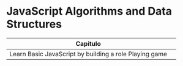 # JavaScript Algorithms and Data Structures 
| Capitulo |  |
|--|--|
| Learn Basic JavaScript by building a role Playing game  |  |


